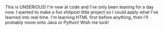 This is UNSERIOUS! I'm new at code and I've only been leaning for a day now. I wanted to make a fun shitpost little project so I could apply what I've learned into real time. I'm learning HTML first before anything, then I'll probably move onto Java or Python! Wish me luck!
